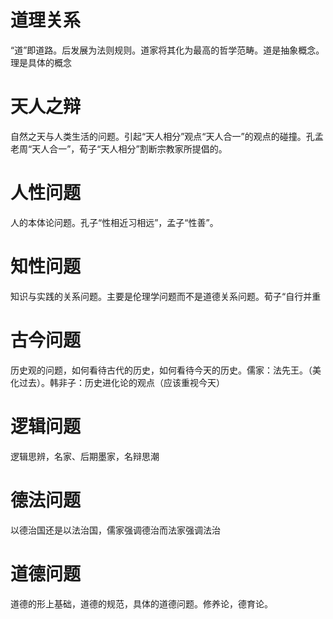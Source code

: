 # 道理关系

“道”即道路。后发展为法则规则。道家将其化为最高的哲学范畴。道是抽象概念。理是具体的概念

# 天人之辩

自然之天与人类生活的问题。引起“天人相分”观点“天人合一”的观点的碰撞。孔孟老周“天人合一”，荀子“天人相分”割断宗教家所提倡的。

# 人性问题

人的本体论问题。孔子“性相近习相远”，孟子“性善”。

# 知性问题

知识与实践的关系问题。主要是伦理学问题而不是道德关系问题。荀子“自行并重

# 古今问题

历史观的问题，如何看待古代的历史，如何看待今天的历史。儒家：法先王。（美化过去）。韩非子：历史进化论的观点（应该重视今天）

# 逻辑问题

逻辑思辨，名家、后期墨家，名辩思潮

# 德法问题

以德治国还是以法治国，儒家强调德治而法家强调法治

# 道德问题

道德的形上基础，道德的规范，具体的道德问题。修养论，德育论。

